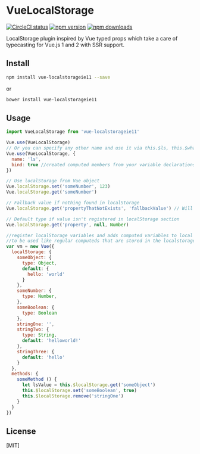 # VueLocalStorage
[![CircleCI status](https://circleci.com/gh/pinguinjkeke/vue-local-storage/tree/master.svg?style=shield)](https://circleci.com/gh/pinguinjkeke/vue-local-storage/tree/master.svg?style=shield)
[![npm version](https://img.shields.io/npm/v/vue-localstorage.svg)](https://www.npmjs.com/package/vue-localstorage)
[![npm downloads](https://img.shields.io/npm/dt/vue-localstorage.svg)](https://www.npmjs.com/package/vue-localstorage)

LocalStorage plugin inspired by Vue typed props which take a care of typecasting for Vue.js 1 and 2 with SSR support.

## Install

  ``` bash
  npm install vue-localstorageie11 --save
  ```
  or
  ``` bash
  bower install vue-localstorageie11
  ```

## Usage
  ``` js
  import VueLocalStorage from 'vue-localstorageie11'

  Vue.use(VueLocalStorage)
  // Or you can specify any other name and use it via this.$ls, this.$whatEverYouWant
  Vue.use(VueLocalStorage, {
    name: 'ls',
    bind: true //created computed members from your variable declarations
  })

  // Use localStorage from Vue object
  Vue.localStorage.set('someNumber', 123)
  Vue.localStorage.get('someNumber')

  // Fallback value if nothing found in localStorage
  Vue.localStorage.get('propertyThatNotExists', 'fallbackValue') // Will return 'fallbackValue' string
  
  // Default type if value isn't registered in localStorage section
  Vue.localStorage.get('property', null, Number)

  //register localStorage variables and adds computed variables to local components
  //to be used like regular computeds that are stored in the localstorage
  var vm = new Vue({
    localStorage: {
      someObject: {
        type: Object,
        default: {
          hello: 'world'
        }
      },
      someNumber: {
        type: Number,
      },
      someBoolean: {
        type: Boolean
      },
      stringOne: '',
      stringTwo: {
        type: String,
        default: 'helloworld!'
      },
      stringThree: {
        default: 'hello'
      }
    },
    methods: {
      someMethod () {
        let lsValue = this.$localStorage.get('someObject')
        this.$localStorage.set('someBoolean', true)
        this.$localStorage.remove('stringOne')
      }
    }
  })
  ```
## License
  [MIT]
